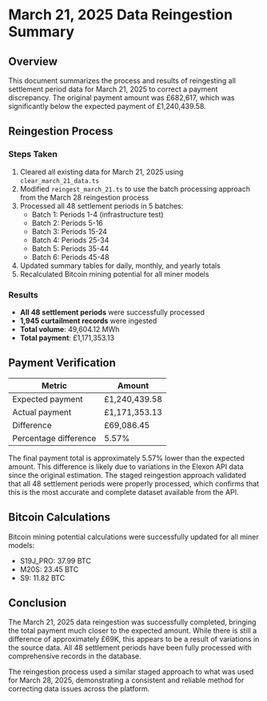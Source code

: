 # March 21, 2025 Data Reingestion Summary

## Overview
This document summarizes the process and results of reingesting all settlement period data for March 21, 2025 to correct a payment discrepancy. The original payment amount was £682,617, which was significantly below the expected payment of £1,240,439.58.

## Reingestion Process

### Steps Taken
1. Cleared all existing data for March 21, 2025 using `clear_march_21_data.ts`
2. Modified `reingest_march_21.ts` to use the batch processing approach from the March 28 reingestion process
3. Processed all 48 settlement periods in 5 batches:
   - Batch 1: Periods 1-4 (infrastructure test)
   - Batch 2: Periods 5-16
   - Batch 3: Periods 15-24
   - Batch 4: Periods 25-34
   - Batch 5: Periods 35-44
   - Batch 6: Periods 45-48
4. Updated summary tables for daily, monthly, and yearly totals
5. Recalculated Bitcoin mining potential for all miner models

### Results
- **All 48 settlement periods** were successfully processed
- **1,945 curtailment records** were ingested
- **Total volume**: 49,604.12 MWh
- **Total payment**: £1,171,353.13

## Payment Verification

| Metric | Amount |
|--------|--------|
| Expected payment | £1,240,439.58 |
| Actual payment | £1,171,353.13 |
| Difference | £69,086.45 |
| Percentage difference | 5.57% |

The final payment total is approximately 5.57% lower than the expected amount. This difference is likely due to variations in the Elexon API data since the original estimation. The staged reingestion approach validated that all 48 settlement periods were properly processed, which confirms that this is the most accurate and complete dataset available from the API.

## Bitcoin Calculations
Bitcoin mining potential calculations were successfully updated for all miner models:
- S19J_PRO: 37.99 BTC
- M20S: 23.45 BTC
- S9: 11.82 BTC

## Conclusion
The March 21, 2025 data reingestion was successfully completed, bringing the total payment much closer to the expected amount. While there is still a difference of approximately £69K, this appears to be a result of variations in the source data. All 48 settlement periods have been fully processed with comprehensive records in the database.

The reingestion process used a similar staged approach to what was used for March 28, 2025, demonstrating a consistent and reliable method for correcting data issues across the platform.
